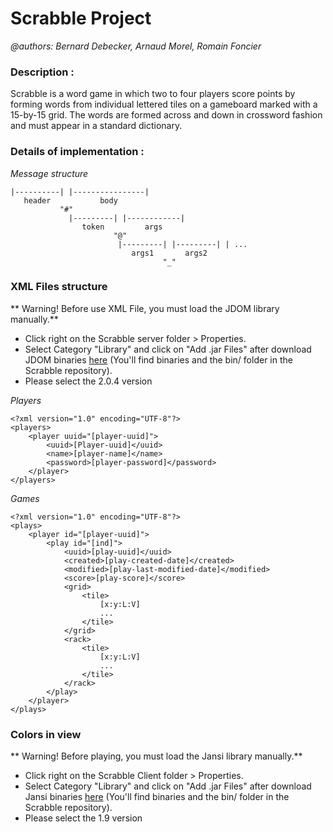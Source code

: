 # Scrabble Project
*@authors: Bernard Debecker, Arnaud Morel, Romain Foncier*

### Description :

Scrabble is a word game in which two to four players score points by forming words from individual lettered tiles on a gameboard marked with a 15-by-15 grid. The words are formed across and down in crossword fashion and must appear in a standard dictionary.

### Details of implementation :
*Message structure*

	|----------| |----------------|
	   header           body
	           "#"
	             |---------| |------------|
	                token         args
	                       "@"
	                        |---------| |---------| | ...
	                           args1       args2
	                                  "_"

### XML Files structure
** Warning! Before use XML File, you must load the JDOM library manually.**

+ Click right on the Scrabble server folder > Properties.
+ Select Category "Library" and click on "Add .jar Files" after download JDOM binaries [here][0] (You'll find binaries and the bin/ folder in the Scrabble repository).
+ Please select the 2.0.4 version

[0]: http://jdom.org/downloads/index.html

*Players*

	<?xml version="1.0" encoding="UTF-8"?>
	<players>
  		<player uuid="[player-uuid]">
    		<uuid>[Player-uuid]</uuid>
    		<name>[player-name]</name>
    		<password>[player-password]</password>
   		</player>
  	</players>

*Games*

	<?xml version="1.0" encoding="UTF-8"?>
	<plays>
		<player id="[player-uuid]">
			<play id="[ind]">
				<uuid>[play-uuid]</uuid>
				<created>[play-created-date]</created>
				<modified>[play-last-modified-date]</modified>
				<score>[play-score]</score>
				<grid>
					<tile>
						[x:y:L:V]
						...
					</tile>
				</grid>
				<rack>
					<tile>
						[x:y:L:V]
						...
					</tile>
				</rack>
			</play>
		</player>
	</plays>

### Colors in view
** Warning! Before playing, you must load the Jansi library manually.**

+ Click right on the Scrabble Client folder > Properties.
+ Select Category "Library" and click on "Add .jar Files" after download Jansi binaries [here][1] (You'll find binaries and the bin/ folder in the Scrabble repository).
+ Please select the 1.9 version

[1]: http://jansi.fusesource.org/download.html
